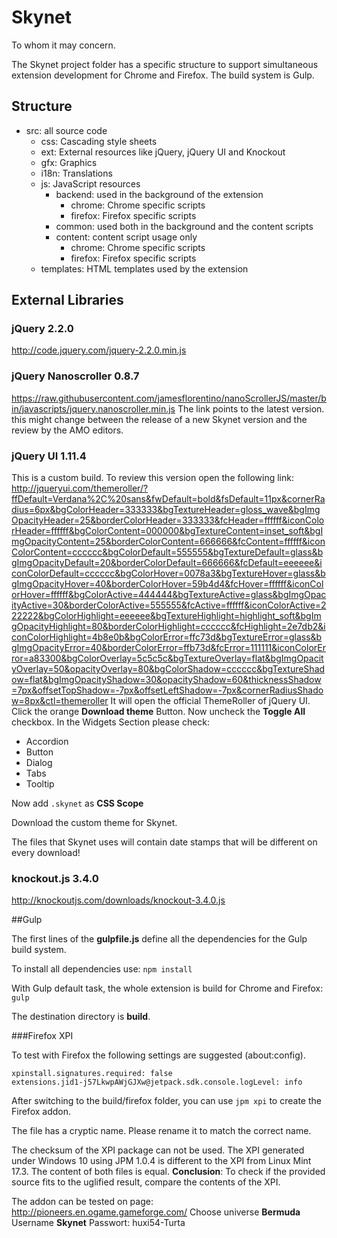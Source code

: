 # Skynet #

To whom it may concern.

The Skynet project folder has a specific structure to support simultaneous extension development
for Chrome and Firefox.
The build system is Gulp.

## Structure ##

- src: all source code
    - css: Cascading style sheets
    - ext: External resources like jQuery, jQuery UI and Knockout
    - gfx: Graphics
    - i18n: Translations
    - js: JavaScript resources
        - backend: used in the background of the extension
            - chrome: Chrome specific scripts
            - firefox: Firefox specific scripts
        - common: used both in the background and the content scripts
        - content: content script usage only
            - chrome: Chrome specific scripts
            - firefox: Firefox specific scripts
    - templates: HTML templates used by the extension

## External Libraries ##

### jQuery 2.2.0 ###
http://code.jquery.com/jquery-2.2.0.min.js

### jQuery Nanoscroller 0.8.7 ###
https://raw.githubusercontent.com/jamesflorentino/nanoScrollerJS/master/bin/javascripts/jquery.nanoscroller.min.js
The link points to the latest version. this might change between the release of a new Skynet version
and the review by the AMO editors.

### jQuery UI 1.11.4 ###
This is a custom build.
To review this version open the following link: http://jqueryui.com/themeroller/?ffDefault=Verdana%2C%20sans&fwDefault=bold&fsDefault=11px&cornerRadius=6px&bgColorHeader=333333&bgTextureHeader=gloss_wave&bgImgOpacityHeader=25&borderColorHeader=333333&fcHeader=ffffff&iconColorHeader=ffffff&bgColorContent=000000&bgTextureContent=inset_soft&bgImgOpacityContent=25&borderColorContent=666666&fcContent=ffffff&iconColorContent=cccccc&bgColorDefault=555555&bgTextureDefault=glass&bgImgOpacityDefault=20&borderColorDefault=666666&fcDefault=eeeeee&iconColorDefault=cccccc&bgColorHover=0078a3&bgTextureHover=glass&bgImgOpacityHover=40&borderColorHover=59b4d4&fcHover=ffffff&iconColorHover=ffffff&bgColorActive=444444&bgTextureActive=glass&bgImgOpacityActive=30&borderColorActive=555555&fcActive=ffffff&iconColorActive=222222&bgColorHighlight=eeeeee&bgTextureHighlight=highlight_soft&bgImgOpacityHighlight=80&borderColorHighlight=cccccc&fcHighlight=2e7db2&iconColorHighlight=4b8e0b&bgColorError=ffc73d&bgTextureError=glass&bgImgOpacityError=40&borderColorError=ffb73d&fcError=111111&iconColorError=a83300&bgColorOverlay=5c5c5c&bgTextureOverlay=flat&bgImgOpacityOverlay=50&opacityOverlay=80&bgColorShadow=cccccc&bgTextureShadow=flat&bgImgOpacityShadow=30&opacityShadow=60&thicknessShadow=7px&offsetTopShadow=-7px&offsetLeftShadow=-7px&cornerRadiusShadow=8px&ctl=themeroller
It will open the official ThemeRoller of jQuery UI.
Click the orange **Download theme** Button.
Now uncheck the **Toggle All** checkbox.
In the Widgets Section please check:

- Accordion
- Button
- Dialog
- Tabs
- Tooltip

Now add `.skynet` as **CSS Scope**

Download the custom theme for Skynet.

The files that Skynet uses will contain date stamps that will be different on every download!

### knockout.js 3.4.0 ###
http://knockoutjs.com/downloads/knockout-3.4.0.js

##Gulp

The first lines of the **gulpfile.js** define all the dependencies for the Gulp build system.

To install all dependencies use: `npm install`

With Gulp default task, the whole extension is build for Chrome and Firefox: `gulp`

The destination directory is **build**.

###Firefox XPI

To test with Firefox the following settings are suggested (about:config).

	xpinstall.signatures.required: false
	extensions.jid1-j57LkwpAWjGJXw@jetpack.sdk.console.logLevel: info

After switching to the build/firefox folder, you can use `jpm xpi` to create the Firefox addon.

The file has a cryptic name. Please rename it to match the correct name.

The checksum of the XPI package can not be used. The XPI generated under Windows 10 using JPM 1.0.4
is different to the XPI from Linux Mint 17.3.
The content of both files is equal.
**Conclusion**: To check if the provided source fits to the uglified result, compare the contents
of the XPI.

The addon can be tested on page: http://pioneers.en.ogame.gameforge.com/
Choose universe **Bermuda**
Username **Skynet**
Passwort: huxi54-Turta
